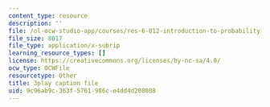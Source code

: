 ```yaml
---
content_type: resource
description: ''
file: /ol-ocw-studio-app/courses/res-6-012-introduction-to-probability-spring-2018/9c96ab9c363f5761986ce4dd4d208008_hDfZF64wic.vtt
file_size: 8017
file_type: application/x-subrip
learning_resource_types: []
license: https://creativecommons.org/licenses/by-nc-sa/4.0/
ocw_type: OCWFile
resourcetype: Other
title: 3play caption file
uid: 9c96ab9c-363f-5761-986c-e4dd4d208008
---
```

